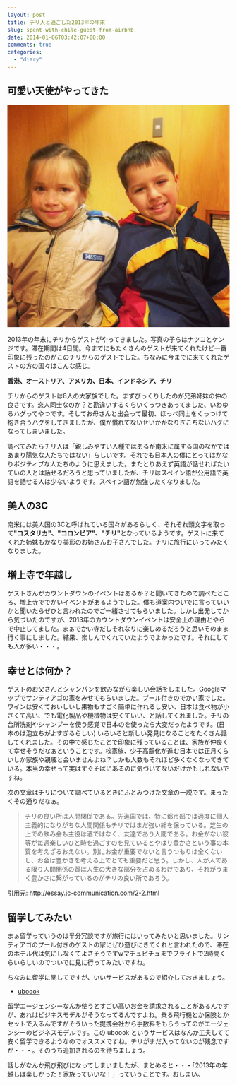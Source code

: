 ```yaml
---
layout: post
title: チリ人と過ごした2013年の年末
slug: spent-with-chile-guest-from-airbnb
date: 2014-01-06T03:42:07+00:00
comments: true
categories:
  - "diary"
---
```


## 可愛い天使がやってきた
<img src="/images/2014/01/IMG_0863-e1388917819189.jpg" class="image">

2013年の年末にチリからゲストがやってきました。写真の子らはナツコとケンジです。滞在期間は4日間。今までにもたくさんのゲストが来てくれたけど一番印象に残ったのがこのチリからのゲストでした。ちなみに今までに来てくれたゲストの方の国々はこんな感じ。

<p><strong>香港、オーストリア、アメリカ、日本、インドネシア、チリ</strong></p>

チリからのゲストは8人の大家族でした。まずびっくりしたのが兄弟姉妹の仲の良さです。恋人同士なのか？と勘違いするくらいくっつきあってました、いわゆるハグってやつです。そしてお母さんと出会って最初、ほっぺ同士をくっつけて抱き合うハグをしてきましたが、僕が慣れてないせいかかなりぎこちないハグになってしまいました。

調べてみたらチリ人は「親しみやすい人種ではあるが南米に属する国のなかではあまり陽気な人たちではない」らしいです。それでも日本人の僕にとってはかなりポジティブな人たちのように思えました。またとりあえず英語が話せればたいていの人とは話せるだろうと思っていましたが、チリはスペイン語が公用語で英語を話せる人は少ないようです。スペイン語が勉強したくなりました。

## 美人の3C
南米には美人国の3Cと呼ばれている国々があるらしく、それぞれ頭文字を取って<strong>"コスタリカ"、"コロンビア"、"チリ"</strong>となっているようです。ゲストに来てくれた姉妹もかなり美形のお姉さんお子さんでした。チリに旅行にいってみたくなりました。

## 増上寺で年越し
ゲストさんがカウントダウンのイベントはあるか？と聞いてきたので調べたところ、増上寺ででかいイベントがあるようでした。僕も道案内ついでに言っていいかと聞いたらぜひと言われたのでご一緒させてもらいました。しかし出発してから気づいたのですが、2013年のカウントダウンイベントは安全上の理由とやらで中止してました。まぁでかい寺だしそれなりに楽しめるだろうと思いそのまま行く事にしました。結果、楽しんでくれていたようでよかったです。それにしても人が多い・・・。

## 幸せとは何か？
ゲストのお父さんとシャンパンを飲みながら楽しい会話をしました。Googleマップでサンティアゴの家をみせてもらいました。プール付きのでかい家でした。ワインは安くておいしいし果物もすごく簡単に作れるし安い、日本は食べ物が小さくて高い、でも電化製品や機械物は安くていい、と話してくれました。チリの台所洗剤やシャンプーを使う感覚で日本のを使ったら大変だったようです。(日本のは泡立ちがよすぎるらしい)
いろいろと新しい発見になることをたくさん話してくれました。その中で感じたことで印象に残っていることは、家族が仲良くて幸せそうだなぁということです。核家族、少子高齢化が進む日本では正月くらいしか家族や親戚と会いませんよね？しかも人数もそれほど多くなくなってきている。本当の幸せって実はすぐそばにあるのに気づいてないだけかもしれないですね。

次の文章はチリについて調べているときにふとみつけた文章の一説です。まったくその通りだなぁ。

> チリの良い所は人間関係である。先進国では、特に都市部では過度に個人主義的になりがちな人間関係もチリではまだ強い絆を保っている。芝生の上での飲み会も主役は酒ではなく、友達であり人間である。お金がない彼等が毎週楽しいひと時を過ごすのを見ているとやはり豊かさという事の本質を考えざるおえない。別にお金が重要でないと言うつもりは全くないし、お金は豊かさを考える上でとても重要だと思う。しかし、人が人である限り人間関係の質は人生の大きな部分を占めるわけであり、それがうまく豊かさに繋がっているのがチリの良い所であろう。

引用元: http://essay.jc-communication.com/2-2.html

## 留学してみたい
まぁ留学っていうのは半分冗談ですが旅行にはいってみたいと思いました。サンティアゴのプール付きのゲストの家にぜひ遊びにきてくれと言われたので、滞在のホテル代は気にしなくてよさそうですwマチュピチュまでフライトで2時間くらいらしいのでついでに見に行ってみたいですね。

ちなみに留学に関してですが、いいサービスがあるので紹介しておきましょう。

- [uboook](https://uboook.com/)

留学エージェンシーなんか使うとすごい高いお金を請求されることがあるんですが、あれはビジネスモデルがそうなってるんですよね。乗る飛行機とか保険とかセットで入るんですがそういった提携会社から手数料をもらうってのがエージェンシーのビジネスモデルです。この uboook というサービスはなんか工夫してて安く留学できるようなのでオススメですね。チリがまだ入ってないのが残念ですが・・・。そのうち追加されるのを待ちましょう。

話しがなんか飛び飛びになってしまいましたが、まとめると・・・「2013年の年越しは楽しかった！家族っていいな！」っていうことです。おしまい。
